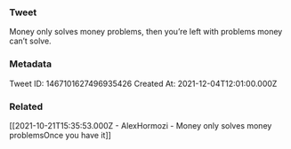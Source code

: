 ### Tweet
Money only solves money problems, then you’re left with problems money can’t solve.

### Metadata
Tweet ID: 1467101627496935426
Created At: 2021-12-04T12:01:00.000Z

### Related
[[2021-10-21T15:35:53.000Z - AlexHormozi - Money only solves money problemsOnce you have it]]

